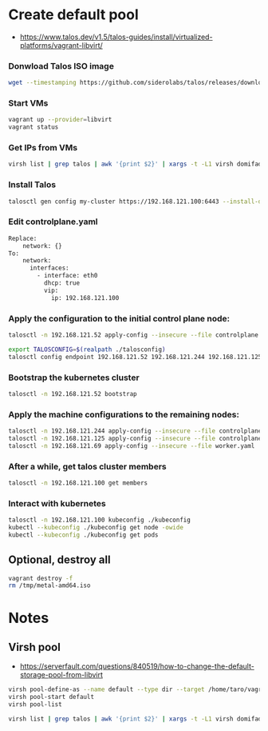 # Create default pool
- https://www.talos.dev/v1.5/talos-guides/install/virtualized-platforms/vagrant-libvirt/

### Donwload Talos ISO image
```sh
wget --timestamping https://github.com/siderolabs/talos/releases/download/v1.5.5/metal-amd64.iso -O /tmp/metal-amd64.iso
```
    
    
### Start VMs
```sh
vagrant up --provider=libvirt
vagrant status
```

### Get IPs from VMs
```sh
virsh list | grep talos | awk '{print $2}' | xargs -t -L1 virsh domifaddr
```

### Install Talos
```sh
talosctl gen config my-cluster https://192.168.121.100:6443 --install-disk /dev/vda
```

### Edit controlplane.yaml
```sh
Replace:
    network: {}
To:
    network:
      interfaces:
        - interface: eth0
          dhcp: true
          vip:
            ip: 192.168.121.100
```
### Apply the configuration to the initial control plane node:
```sh
talosctl -n 192.168.121.52 apply-config --insecure --file controlplane.yaml
```

```sh
export TALOSCONFIG=$(realpath ./talosconfig)
talosctl config endpoint 192.168.121.52 192.168.121.244 192.168.121.125
```

### Bootstrap the kubernetes cluster
```sh
talosctl -n 192.168.121.52 bootstrap
```

### Apply the machine configurations to the remaining nodes:
```sh
talosctl -n 192.168.121.244 apply-config --insecure --file controlplane.yaml
talosctl -n 192.168.121.125 apply-config --insecure --file controlplane.yaml
talosctl -n 192.168.121.69 apply-config --insecure --file worker.yaml
```

### After a while, get talos cluster members
```sh
talosctl -n 192.168.121.100 get members
```

### Interact with kubernetes
```sh
talosctl -n 192.168.121.100 kubeconfig ./kubeconfig
kubectl --kubeconfig ./kubeconfig get node -owide
kubectl --kubeconfig ./kubeconfig get pods
```

## Optional, destroy all
```sh
vagrant destroy -f
rm /tmp/metal-amd64.iso
```

# Notes

## Virsh pool
- https://serverfault.com/questions/840519/how-to-change-the-default-storage-pool-from-libvirt
```sh
virsh pool-define-as --name default --type dir --target /home/taro/vagrant/talos/pool
virsh pool-start default
virsh pool-list
```

```sh
virsh list | grep talos | awk '{print $2}' | xargs -t -L1 virsh domifaddr
```